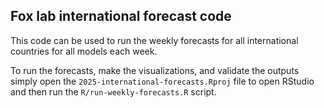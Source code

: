 ## Fox lab international forecast code
This code can be used to run the weekly forecasts for all international countries for all models each week.

To run the forecasts, make the visualizations, and validate the outputs simply open the `2025-international-forecasts.Rproj` file to open RStudio and then
run the `R/run-weekly-forecasts.R` script.




